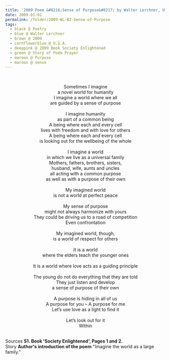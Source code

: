 ```yaml
---
title: '2009 Poem &#8216;Sense of Purpose&#8217; by Walter Lerchner, U.S.A. from the Book &#8216;Society Enlightened&#8217; Pages 3 to 5'
date: 2009-01-01
permalink: /folder/2009-WL-B2-Sense-of-Purpose
tags:
  - black @ Poetry
  - blue @ Walter Lerchner
  - brown @ 2009
  - cornflowerblue @ U.S.A.
  - deeppink @ 2009 Book Society Enlightened
  - green @ Story of Poem Prayer
  - maroon @ Purpose
  - maroon @ sense  
---
```


<br>

<p style="text-align:center;">
Sometimes I imagine<br>
a novel world for humanity<br>
I imagine a world where we all<br>
are guided by a sense of purpose<br>
<br>
I imagine humanity<br>
as part of a common being<br>
A being where each and every cell<br>
lives with freedom and with love for others<br>
A being where each and every cell<br>
is looking out for the wellbeing of the whole<br>
<br>
I imagine a world<br>
in which we live as a universal family<br>
Mothers, fathers, brothers, sisters,<br>
husband, wife, aunts and uncles<br>
all acting with a common purpose<br>
as well as with a purpose of their own<br>
<br>
My imagined world<br>
is not a world at perfect peace<br>
<br>
My sense of purpose<br>
might not always harmonize with yours<br>
They could be driving us to a road of competition<br>
Even confrontation<br>
<br>
My imagined world, though,<br>
is a world of respect for others<br>
<br>
It is a world<br>
where the elders teach the younger ones<br>
<br>
It is a world
where love acts as a guiding principle<br>
<br>
The young do not do everything that they are told<br>
They just listen and develop<br>
a sense of purpose of their own<br>
<br>
A purpose is hiding in all of us<br>
A purpose for you – A purpose for me<br>
Let’s use love as a light to find it<br>
<br>
Let’s look out for it<br>
Within
</p>

<br>

<wave-list>
<list-title color="DarkSeaGreen" width="40">Sources</list-title>
  <list-item color="BlanchedAlmond"  width="285"><b> S1. Book 'Society Enlightened', Pages 1 and 2.</b></list-item>
</wave-list>

<br>

<wave-list>
<list-title color="DarkSeaGreen" width="25">Story</list-title>
  <list-item color="BlanchedAlmond"  width="280"><b>Author's introduction of the poem</b> "Imagine the world as a large family."</list-item>
</wave-list>